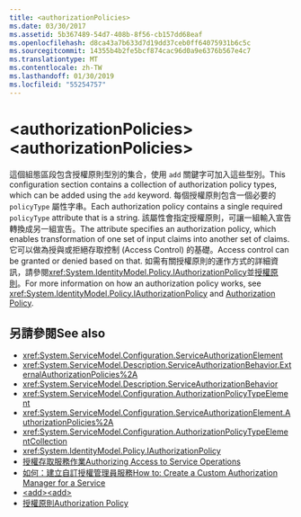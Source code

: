 ```yaml
---
title: <authorizationPolicies>
ms.date: 03/30/2017
ms.assetid: 5b367489-54d7-408b-8f56-cb157dd68eaf
ms.openlocfilehash: d8ca43a7b633d7d19dd37ceb0ff64075931b6c5c
ms.sourcegitcommit: 14355b4b2fe5bcf874cac96d0a9e6376b567e4c7
ms.translationtype: MT
ms.contentlocale: zh-TW
ms.lasthandoff: 01/30/2019
ms.locfileid: "55254757"
---
```

# <a name="authorizationpolicies"></a><span data-ttu-id="e549d-101">\<authorizationPolicies></span><span class="sxs-lookup"><span data-stu-id="e549d-101">\<authorizationPolicies></span></span>
<span data-ttu-id="e549d-102">這個組態區段包含授權原則型別的集合，使用 `add` 關鍵字可加入這些型別。</span><span class="sxs-lookup"><span data-stu-id="e549d-102">This configuration section contains a collection of authorization policy types, which can be added using the `add` keyword.</span></span> <span data-ttu-id="e549d-103">每個授權原則包含一個必要的 `policyType` 屬性字串。</span><span class="sxs-lookup"><span data-stu-id="e549d-103">Each authorization policy contains a single required `policyType` attribute that is a string.</span></span> <span data-ttu-id="e549d-104">該屬性會指定授權原則，可讓一組輸入宣告轉換成另一組宣告。</span><span class="sxs-lookup"><span data-stu-id="e549d-104">The attribute specifies an authorization policy, which enables transformation of one set of input claims into another set of claims.</span></span> <span data-ttu-id="e549d-105">它可以做為授與或拒絕存取控制 (Access Control) 的基礎。</span><span class="sxs-lookup"><span data-stu-id="e549d-105">Access control can be granted or denied based on that.</span></span> <span data-ttu-id="e549d-106">如需有關授權原則的運作方式的詳細資訊，請參閱<xref:System.IdentityModel.Policy.IAuthorizationPolicy>並[授權原則](../../../../../docs/framework/wcf/samples/authorization-policy.md)。</span><span class="sxs-lookup"><span data-stu-id="e549d-106">For more information on how an authorization policy works, see <xref:System.IdentityModel.Policy.IAuthorizationPolicy> and [Authorization Policy](../../../../../docs/framework/wcf/samples/authorization-policy.md).</span></span>  
  
## <a name="see-also"></a><span data-ttu-id="e549d-107">另請參閱</span><span class="sxs-lookup"><span data-stu-id="e549d-107">See also</span></span>
- <xref:System.ServiceModel.Configuration.ServiceAuthorizationElement>
- <xref:System.ServiceModel.Description.ServiceAuthorizationBehavior.ExternalAuthorizationPolicies%2A>
- <xref:System.ServiceModel.Description.ServiceAuthorizationBehavior>
- <xref:System.ServiceModel.Configuration.AuthorizationPolicyTypeElement>
- <xref:System.ServiceModel.Configuration.ServiceAuthorizationElement.AuthorizationPolicies%2A>
- <xref:System.ServiceModel.Configuration.AuthorizationPolicyTypeElementCollection>
- <xref:System.IdentityModel.Policy.IAuthorizationPolicy>
- [<span data-ttu-id="e549d-108">授權存取服務作業</span><span class="sxs-lookup"><span data-stu-id="e549d-108">Authorizing Access to Service Operations</span></span>](../../../../../docs/framework/wcf/samples/authorizing-access-to-service-operations.md)
- [<span data-ttu-id="e549d-109">如何：建立自訂授權管理員服務</span><span class="sxs-lookup"><span data-stu-id="e549d-109">How to: Create a Custom Authorization Manager for a Service</span></span>](../../../../../docs/framework/wcf/extending/how-to-create-a-custom-authorization-manager-for-a-service.md)
- [<span data-ttu-id="e549d-110">\<add></span><span class="sxs-lookup"><span data-stu-id="e549d-110">\<add></span></span>](../../../../../docs/framework/configure-apps/file-schema/wcf/add-of-authorizationpolicies.md)
- [<span data-ttu-id="e549d-111">授權原則</span><span class="sxs-lookup"><span data-stu-id="e549d-111">Authorization Policy</span></span>](../../../../../docs/framework/wcf/samples/authorization-policy.md)
